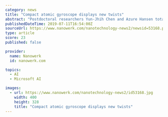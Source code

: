 ```yaml
---
category: news
title: "Compact atomic gyroscope displays new twists"
abstract: "Postdoctoral researchers Yun-Jhih Chen and Azure Hansen totally rebuilt the apparatus over ... Researchers also added a pattern recognition algorithm derived from machine learning to automatically extract information from images of the atoms."
publishedDateTime: 2019-07-11T16:54:00Z
sourceUrl: https://www.nanowerk.com/nanotechnology-news2/newsid=53168.php
type: article
score: 23
published: false

provider:
  name: Nanowerk
  id: nanowerk.com

topics:
  - AI
  - Microsoft AI

images:
  - url: https://www.nanowerk.com/nanotechnology-news2/id53168.jpg
    width: 400
    height: 328
    title: "Compact atomic gyroscope displays new twists"
---
```

